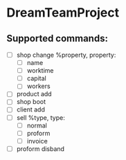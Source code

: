 # DreamTeamProject

## Supported commands:
- [ ] shop change %property, property:
	- [ ] name
	- [ ] worktime
	- [ ] capital
	- [ ] workers
- [ ] product add
- [ ] shop boot
- [ ] client add
- [ ] sell %type, type:
	- [ ] normal
	- [ ] proform
	- [ ] invoice
- [ ] proform disband
